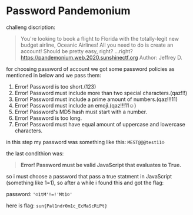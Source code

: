 # Password Pandemonium
challeng discription:
>You're looking to book a flight to Florida with the totally-legit new budget airline, Oceanic Airlines! All you need to do is create an account! Should be pretty easy, right?
...right?
https://pandemonium.web.2020.sunshinectf.org
Author: Jeffrey D.
>

for choosing password of account we got some password policies as mentioned in below and we pass them:
1) Error! Password is too short.(123)
2) Error! Password must include more than two special characters.(qaz!!!)
3) Error! Password must include a prime amount of numbers.(qaz!!!11)
4) Error! Password must include an emoji.(qaz!!!11☺)
5) Error! Password's MD5 hash must start with a number.
6) Error! Password is too long.
7) Error! Password must have equal amount of uppercase and lowercase characters.

in this step my password was something like this:  `MEST@@@test11☺`


the last condithion was:


>**Error! Password must be valid JavaScript that evaluates to True.**


so i must choose a password that pass a true statment in JavaScript (something like 1=1), so after a while i found this
and got the flag:


password: `'☺1tM'!=!'Mt1☺'`


here is flag: `sun{Pal1ndr0m1c_EcMaScRiPt}`
